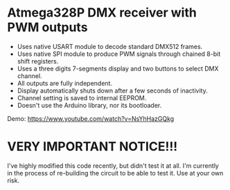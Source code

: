 # Atmega328P DMX receiver with PWM outputs

- Uses native USART module to decode standard DMX512 frames.
- Uses native SPI module to produce PWM signals through chained 8-bit shift registers.
- Uses a three digits 7-segments display and two buttons to select DMX channel.
- All outputs are fully independent.
- Display automatically shuts down after a few seconds of inactivity.
- Channel setting is saved to internal EEPROM.
- Doesn't use the Arduino library, nor its bootloader.

Demo: https://www.youtube.com/watch?v=NsYhHazGQkg

# VERY IMPORTANT NOTICE!!!
I've highly modified this code recently, but didn't test it at all. I'm currently in the process of re-building the circuit to be able to test it. Use at your own risk.
